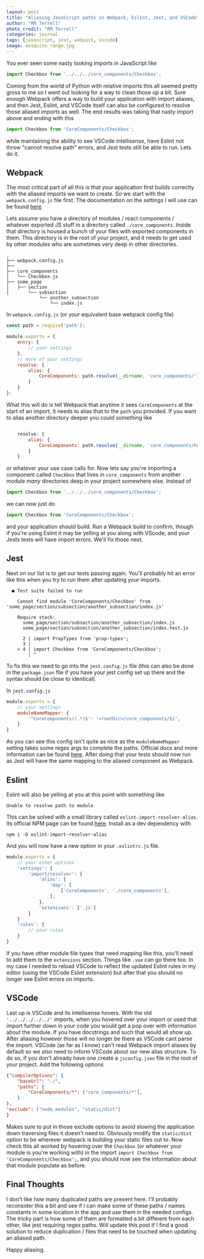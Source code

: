 ```yaml
---
layout: post
title: "Aliasing JavaScript paths in Webpack, Eslint, Jest, and VSCode"
author: "RM Terrell"
photo_credit: "RM Terrell"
categories: journal
tags: [javascript, jest, webpack, vscode]
image: mosquito_range.jpg
---
```


You ever seen some nasty looking imports in JavaScript like

```javascript
import Checkbox from '../../../core_components/Checkbox';
```

Coming from the world of Python with relative imports this all seemed pretty gross to me so I went out looking for a way to clean those up a bit. Sure enough Webpack offers a way to build your application with import aliases, and then Jest, Eslint, and VSCode itself can also be configured to resolve those aliased imports as well. The end results was taking that nasty import above and ending with this

```javascript
import Checkbox from 'CoreComponents/Checkbox';
```

while maintaining the ability to see VSCode intellisense, have Eslint not throw "cannot resolve path" errors, and Jest tests still be able to run. Lets do it.

## Webpack

The most critical part of all this is that your application first builds correctly with the aliased imports we want to create. So we start with the `webpack.config.js` file first. The documentation on the settings I will use can be found [here](https://webpack.js.org/configuration/resolve/)

Lets assume you have a directory of modules / react components / whatever exported JS stuff in a directory called `./core_components`. Inside that directory is housed a bunch of your files with exported components in them. This directory is in the root of your project, and it needs to get used by other modules who are sometimes very deep in other directories.

```
.
├── webpack.config.js
├──
├── core_components
│   └── Checkbox.js
├── some_page
│   ├── section
│       └── subsection
            └── another_subsection
                └── index.js
```

In `webpack.config.js` (or your equivalent base webpack config file)

```javascript
const path = require('path');

module.exports = {
    entry: {
        // your settings
    },
    // more of your settings
    resolve: {
        alias: {
            CoreComponents: path.resolve(__dirname, 'core_components/')
        }
    }
};
```

What this will do is tell Webpack that anytime it sees `CoreComponents` at the start of an import, it needs to alias that to the `path` you provided. If you want to alias another directory deeper you could something like

```javascript

    resolve: {
        alias: {
            CoreComponents: path.resolve(__dirname, 'core_components/home_page_components/form_modules/')
        }
    }
```

or whatever your use case calls for. Now lets say you're importing a component called `Checkbox` that lives in `core_components` from another module _many_ directories deep in your project somewhere else. Instead of

```javascript
import Checkbox from '../../../core_components/Checkbox';
```

we can now just do

```javascript
import Checkbox from 'CoreComponents/Checkbox';
```

and your application should build. Run a Webpack build to confirm, though if you're using Eslint it may be yelling at you along with VScode, and your Jests tests will have import errors. We'll fix those next.

## Jest

Next on our list is to get our tests passing again. You'll probably hit an error like this when you try to run them after updating your imports.

```console
  ● Test suite failed to run

    Cannot find module 'CoreComponents/Checkbox' from 'some_page/section/subsection/another_subsection/index.js'

    Require stack:
      some_page/section/subsection/another_subsection/index.js
      some_page/section/subsection/another_subsection/index.test.js

      2 | import PropTypes from 'prop-types';
      3 |
    > 4 | import Checkbox from 'CoreComponents/Checkbox';
        | ^
```

To fix this we need to go into the `jest.config.js` file (this can also be done in the `package.json` file if you have your jest config set up there and the syntax should be close to identical).

In `jest.config.js`

```javascript
module.exports = {
    // your settings
    moduleNameMapper: {
        '^CoreComponents/(.*)$': '<rootDir>/core_components/$1',
    }
}
```

As you can see this config isn't quite as nice as the `moduleNameMapper` setting takes some regex args to complete the paths. Official docs and more information can be found [here](https://jestjs.io/docs/en/configuration#modulenamemapper-objectstring-string--arraystring). After doing that your tests should now run as Jest will have the same mapping to the aliased component as Webpack.

## Eslint

Eslint will also be yelling at you at this point with something like

```console
Unable to resolve path to module
```

This can be solved with a small library called `eslint-import-resolver-alias`. Its official NPM page can be found [here](https://www.npmjs.com/package/eslint-import-resolver-alias). Install as a dev dependency with

```console
npm i -D eslint-import-resolver-alias
```

And you will now have a new option in your `.eslintrc.js` file.

```javascript
module.exports = {
    // your other options
    'settings': {
        'import/resolver': {
            'alias': {
                'map': [
                    ['CoreComponents', './core_components'],
                ],
            },
            'extensions': ['.js']
        }
    }
    'rules': {
        // your rules
    }
}
```

If you have other module file types that need mapping like this, you'll need to add them to the `extensions` section. Things like `.vue` can go there too. In my case I needed to reload VSCode to reflect the updated Eslint rules in my editor (using the VSCode Eslint extension) but after that you should no longer see Eslint errors on imports.

## VSCode

Last up is VSCode and its intellisense hovers. With the old `'../../../../../'` imports, when you hovered over your import or used that import further down in your code you would get a pop over with information about the module. If you have docstrings and such that would all show up. After aliasing however those will no longer be there as VSCode cant parse the import. VSCode (as far as I know) can't read Webpack import aliases by default so we _also_ need to inform VSCode about our new alias structure. To do so, if you don't already have one create a `jsconfig.json` file in the root of your project. Add the following options

```json
{"compilerOptions": {
    "baseUrl": "./",
    "paths": {
        "CoreComponents/*": ["core_components/*"],
    }
},
"exclude": ["node_modules", "static/dist"]
}
```

Makes sure to put in those exclude options to avoid slowing the application down traversing files it doesn't need to. Obviously modify the `static/dist` option to be wherever webpack is building your static files out to. Now check this all worked by hovering over the `Checkbox` (or whatever your module is you're working with) in the import `import Checkbox from 'CoreComponents/Checkbox';`, and you should now see the information about that module populate as before.

## Final Thoughts

I don't like how many duplicated paths are present here. I'll probably reconsider this a bit and see if I can make some of these paths / names constants in some location in the app and use them in the needed configs. The tricky part is how some of them are formatted a bit different from each other, like jest requiring regex paths. Will update this post if I find a good solution to reduce duplication / files that need to be touched when updating an aliased path.

Happy aliasing.
